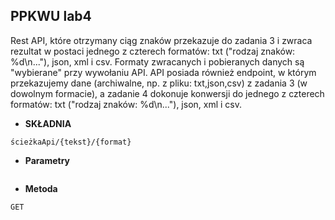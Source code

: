 **PPKWU lab4**
----
Rest API, które otrzymany ciąg znaków przekazuje do zadania 3 i zwraca rezultat w postaci jednego z czterech formatów:
txt ("rodzaj znaków: %d\n..."), json, xml i csv. Formaty zwracanych i pobieranych danych są "wybierane" przy wywołaniu
API. API posiada również endpoint, w którym przekazujemy dane (archiwalne, np. z pliku: txt,json,csv) z zadania 3 (w
dowolnym formacie), a zadanie 4 dokonuje konwersji do jednego z czterech formatów: txt ("rodzaj znaków: %d\n..."), json,
xml i csv.

* **SKŁADNIA**

 ``` 
ścieżkaApi/{tekst}/{format}
```

* **Parametry**

 ```

 ```

* **Metoda**

```
GET
```

